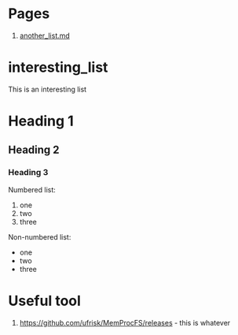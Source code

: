 # Pages
1. [another_list.md](another_list.md)

# interesting_list
This is an interesting list

# Heading 1

## Heading 2

### Heading 3

Numbered list:
1. one
2. two
3. three

Non-numbered list:
- one
- two
- three

# Useful tool
1. https://github.com/ufrisk/MemProcFS/releases - this is whatever
